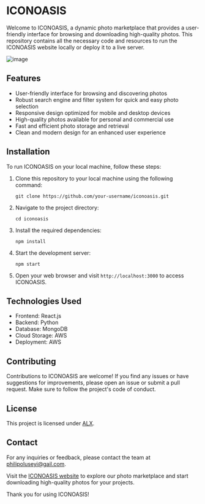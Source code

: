 # ICONOASIS

Welcome to ICONOASIS, a dynamic photo marketplace that provides a user-friendly interface for browsing and downloading high-quality photos. This repository contains all the necessary code and resources to run the ICONOASIS website locally or deploy it to a live server.

![image](https://github.com/Optimustprime/Iconoasis/assets/110476898/1ca612f5-2a3d-40ae-9ffc-765e98612691)


## Features

- User-friendly interface for browsing and discovering photos
- Robust search engine and filter system for quick and easy photo selection
- Responsive design optimized for mobile and desktop devices
- High-quality photos available for personal and commercial use
- Fast and efficient photo storage and retrieval
- Clean and modern design for an enhanced user experience

## Installation

To run ICONOASIS on your local machine, follow these steps:

1. Clone this repository to your local machine using the following command:

   ```
   git clone https://github.com/your-username/iconoasis.git
   ```

2. Navigate to the project directory:

   ```
   cd iconoasis
   ```

3. Install the required dependencies:

   ```
   npm install
   ```

4. Start the development server:

   ```
   npm start
   ```

5. Open your web browser and visit `http://localhost:3000` to access ICONOASIS.

## Technologies Used

- Frontend: React.js
- Backend: Python
- Database: MongoDB
- Cloud Storage: AWS 
- Deployment: AWS

## Contributing

Contributions to ICONOASIS are welcome! If you find any issues or have suggestions for improvements, please open an issue or submit a pull request. Make sure to follow the project's code of conduct.

## License

This project is licensed under  [ALX](LICENSE).

## Contact

For any inquiries or feedback, please contact the team at philipoluseyi@gail.com.

Visit the [ICONOASIS website](https://akin125.github.io/iconoasis/) to explore our photo marketplace and start downloading high-quality photos for your projects.

Thank you for using ICONOASIS!

